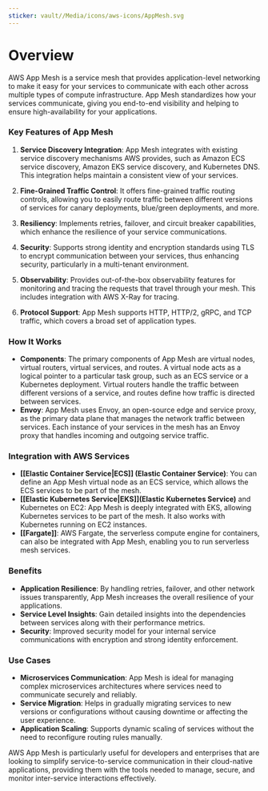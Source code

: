 ```yaml
---
sticker: vault//Media/icons/aws-icons/AppMesh.svg
---
```

# Overview
  
AWS App Mesh is a service mesh that provides application-level networking to make it easy for your services to communicate with each other across multiple types of compute infrastructure. App Mesh standardizes how your services communicate, giving you end-to-end visibility and helping to ensure high-availability for your applications.

### Key Features of App Mesh

1. **Service Discovery Integration**: App Mesh integrates with existing service discovery mechanisms AWS provides, such as Amazon ECS service discovery, Amazon EKS service discovery, and Kubernetes DNS. This integration helps maintain a consistent view of your services.
    
2. **Fine-Grained Traffic Control**: It offers fine-grained traffic routing controls, allowing you to easily route traffic between different versions of services for canary deployments, blue/green deployments, and more.
    
3. **Resiliency**: Implements retries, failover, and circuit breaker capabilities, which enhance the resilience of your service communications.
    
4. **Security**: Supports strong identity and encryption standards using TLS to encrypt communication between your services, thus enhancing security, particularly in a multi-tenant environment.
    
5. **Observability**: Provides out-of-the-box observability features for monitoring and tracing the requests that travel through your mesh. This includes integration with AWS X-Ray for tracing.
    
6. **Protocol Support**: App Mesh supports HTTP, HTTP/2, gRPC, and TCP traffic, which covers a broad set of application types.
    

### How It Works

- **Components**: The primary components of App Mesh are virtual nodes, virtual routers, virtual services, and routes. A virtual node acts as a logical pointer to a particular task group, such as an ECS service or a Kubernetes deployment. Virtual routers handle the traffic between different versions of a service, and routes define how traffic is directed between services.
- **Envoy**: App Mesh uses Envoy, an open-source edge and service proxy, as the primary data plane that manages the network traffic between services. Each instance of your services in the mesh has an Envoy proxy that handles incoming and outgoing service traffic.

### Integration with AWS Services

- **[[Elastic Container Service|ECS]] (Elastic Container Service)**: You can define an App Mesh virtual node as an ECS service, which allows the ECS services to be part of the mesh.
- **[[Elastic Kubernetes Service|EKS]](Elastic Kubernetes Service)** and Kubernetes on EC2: App Mesh is deeply integrated with EKS, allowing Kubernetes services to be part of the mesh. It also works with Kubernetes running on EC2 instances.
- **[[Fargate]]**: AWS Fargate, the serverless compute engine for containers, can also be integrated with App Mesh, enabling you to run serverless mesh services.

### Benefits

- **Application Resilience**: By handling retries, failover, and other network issues transparently, App Mesh increases the overall resilience of your applications.
- **Service Level Insights**: Gain detailed insights into the dependencies between services along with their performance metrics.
- **Security**: Improved security model for your internal service communications with encryption and strong identity enforcement.

### Use Cases

- **Microservices Communication**: App Mesh is ideal for managing complex microservices architectures where services need to communicate securely and reliably.
- **Service Migration**: Helps in gradually migrating services to new versions or configurations without causing downtime or affecting the user experience.
- **Application Scaling**: Supports dynamic scaling of services without the need to reconfigure routing rules manually.

AWS App Mesh is particularly useful for developers and enterprises that are looking to simplify service-to-service communication in their cloud-native applications, providing them with the tools needed to manage, secure, and monitor inter-service interactions effectively.